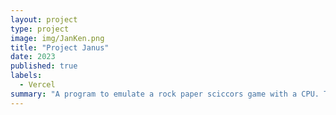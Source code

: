 ```yaml
---
layout: project
type: project
image: img/JanKen.png
title: "Project Janus"
date: 2023
published: true
labels:
  - Vercel
summary: "A program to emulate a rock paper sciccors game with a CPU. This was an assignment for ICS 211."
---
```

